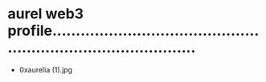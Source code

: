 # aurel web3 profile....................................................................................
- 0xaurelia (1).jpg
